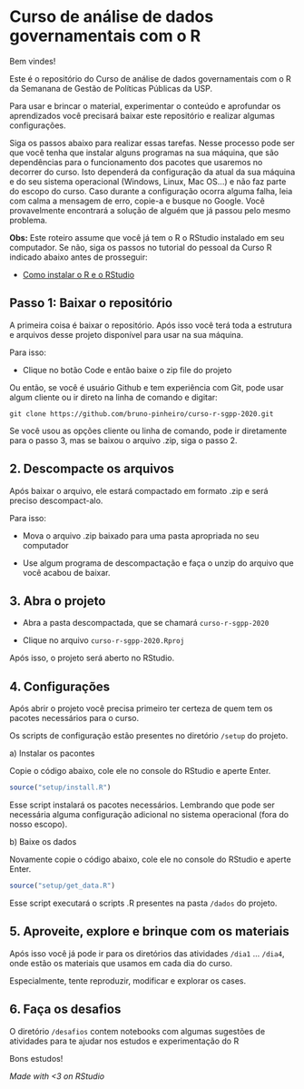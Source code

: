 # Curso de análise de dados governamentais com o R

Bem vindes!

Este é o repositório do Curso de análise de dados governamentais com o R da
Semanana de Gestão de Políticas Públicas da USP.

Para usar e brincar o material, experimentar o conteúdo e aprofundar os
aprendizados você precisará baixar este repositório e realizar algumas
configurações.

Siga os passos abaixo para realizar essas tarefas. Nesse processo pode ser
que você tenha que instalar alguns programas na sua máquina, que são
dependências para o funcionamento dos pacotes que usaremos no decorrer do
curso. Isto dependerá da configuração da atual da sua máquina e do seu
sistema operacional (Windows, Linux, Mac OS...) e não faz parte do escopo do
curso. Caso durante a configuração ocorra alguma falha, leia com calma a
mensagem de erro, copie-a e busque no Google. Você provavelmente encontrará
a solução de alguém que já passou pelo mesmo problema.

__Obs:__ Este roteiro assume que você já tem o R o RStudio instalado em seu
computador. Se não, siga os passos no tutorial do pessoal da Curso R indicado
abaixo antes de prosseguir:

* [Como instalar o R e o RStudio](http://material.curso-r.com/instalacao/)

## Passo 1: Baixar o repositório

A primeira coisa é baixar o repositório. Após isso você terá toda a estrutura
e arquivos desse projeto disponível para usar na sua máquina.

Para isso:

- Clique no botão Code e então baixe o zip file do projeto

Ou então, se você é usuário Github e tem experiência com Git, pode usar algum
cliente ou ir direto na linha de comando e digitar:

```
git clone https://github.com/bruno-pinheiro/curso-r-sgpp-2020.git
```

Se você usou as opções cliente ou linha de comando, pode ir diretamente para o
passo 3, mas se baixou o arquivo .zip, siga o passo 2.

## 2. Descompacte os arquivos

Após baixar o arquivo, ele estará compactado em formato .zip e será preciso
descompact-alo.

Para isso:

- Mova o arquivo .zip baixado para uma pasta apropriada no seu computador

- Use algum programa de descompactação e faça o unzip do arquivo que você acabou de baixar.


## 3. Abra o projeto

- Abra a pasta descompactada, que se chamará `curso-r-sgpp-2020`

- Clique no arquivo `curso-r-sgpp-2020.Rproj`

Após isso, o projeto será aberto no RStudio.

## 4. Configurações

Após abrir o projeto você precisa primeiro ter certeza de quem tem os pacotes necessários para o curso.

Os scripts de configuração estão presentes no diretório `/setup` do projeto.

a) Instalar os pacontes

Copie o código abaixo, cole ele no console do RStudio e aperte Enter.

```R
source("setup/install.R")
```
Esse script instalará os pacotes necessários. Lembrando que pode ser necessária alguma
configuração adicional no sistema operacional (fora do nosso escopo).

b) Baixe os dados

Novamente copie o código abaixo, cole ele no console do RStudio e aperte Enter.

```R
source("setup/get_data.R")
```

Esse script executará o scripts .R presentes na pasta `/dados` do projeto.

## 5. Aproveite, explore e brinque com os materiais

Após isso você já pode ir para os diretórios das atividades `/dia1` ... `/dia4`, onde
estão os materiais que usamos em cada dia do curso.

Especialmente, tente reproduzir, modificar e explorar os cases.

## 6. Faça os desafios

O diretório `/desafios` contem notebooks com algumas sugestões de atividades para te
ajudar nos estudos e experimentação do R

Bons estudos!

_Made with <3 on RStudio_